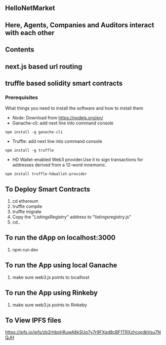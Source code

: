 ## HelloNetMarket
## Here, Agents, Companies and Auditors interact with each other 

## Contents
## next.js based url routing
## truffle based solidity smart contracts

### Prerequisites

What things you need to install the software and how to install them

* Node: Download from https://nodejs.org/en/
* Ganache-cli: add next line into command console

```
npm install -g ganache-cli
```

* Truffle: add next line into command console

```
npm install -g truffle 
```

* HD Wallet-enabled Web3 provider.Use it to sign transactions for addresses derived from a 12-word mnemonic.

```
npm install truffle-hdwallet-provider
```

## To Deploy Smart Contracts
1. cd ethereum
2. truffle compile
3. truffle migrate
4. Copy the "ListingsRegistry" address to "listingsregistry.js"
5. cd..

## To run the dApp on localhost:3000
1. npm run dev



## To run the App using local Ganache
1. make sure web3.js points to localhost

## To run the App using Rinkeby
1. make sure web3.js points to Rinkeby


## To View IPFS files
https://ipfs.io/ipfs/zb2rhbphRuwA8kSUq7y7r9FXgd8cBF1TRXzhcqrdbVsu7NQJH